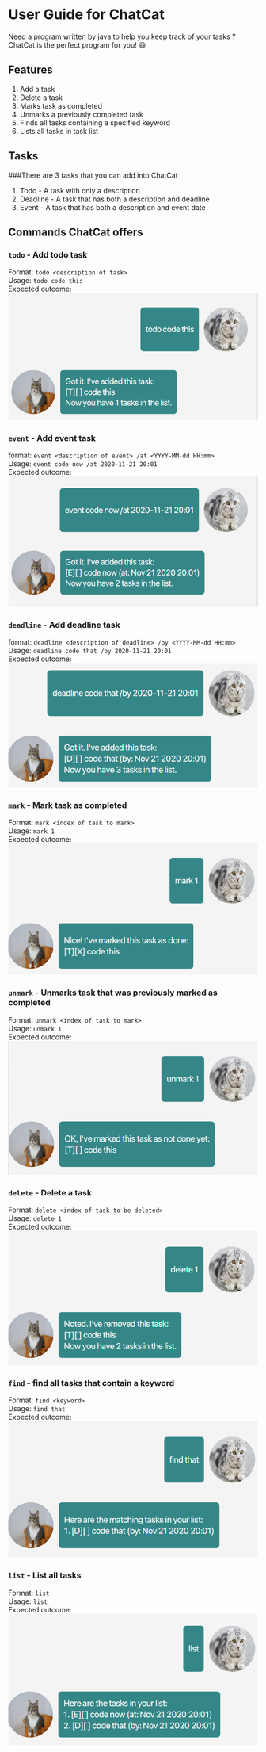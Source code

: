 # User Guide for ChatCat
Need a program written by java to help you keep track of your tasks ? ChatCat is the perfect program for you! 😄

## Features 
1. Add a task
2. Delete a task
3. Marks task as completed
4. Unmarks a previously completed task
5. Finds all tasks containing a specified keyword
6. Lists all tasks in task list

## Tasks
###There are 3 tasks that you can add into ChatCat
1. Todo - A task with only a description
2. Deadline - A task that has both a description and deadline
3. Event - A task that has both a description and event date

## Commands ChatCat offers
### `todo` - Add todo task
Format: `todo <description of task>`  
Usage: `todo code this`  
Expected outcome:
![](images/todo.png)

### `event` - Add event task
format: `event <description of event> /at <YYYY-MM-dd HH:mm>`  
Usage: `event code now /at 2020-11-21 20:01`  
Expected outcome:
![](images/event.png)

### `deadline` - Add deadline task
format: `deadline <description of deadline> /by <YYYY-MM-dd HH:mm>`  
Usage: `deadline code that /by 2020-11-21 20:01`  
Expected outcome:  
![](images/deadline.png)

### `mark` - Mark task as completed
Format: `mark <index of task to mark>`  
Usage: `mark 1`  
Expected outcome:  
![](images/mark.png)

### `unmark` - Unmarks task that was previously marked as completed
Format: `unmark <index of task to mark>`  
Usage: `unmark 1`  
Expected outcome:  
![](images/unmark.png)

### `delete` - Delete a task
Format: `delete <index of task to be deleted>`  
Usage: `delete 1`  
Expected outcome:  
![](images/delete.png)

### `find` - find all tasks that contain a keyword
Format: `find <keyword>`  
Usage: `find that`  
Expected outcome:  
![](images/find.png)

### `list` - List all tasks
Format: `list`  
Usage: `list`  
Expected outcome:  
![](images/list.png)

